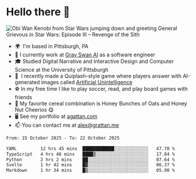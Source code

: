 <!--
**GameDog9988/GameDog9988** is a ✨ _special_ ✨ repository because its `README.md` (this file) appears on your GitHub profile.

Here are some ideas to get you started:

- 🔭 I’m currently working on ...
- 🌱 I’m currently learning ...
- 👯 I’m looking to collaborate on ...
- 🤔 I’m looking for help with ...
- 💬 Ask me about ...
- 📫 How to reach me: ...
- 😄 Pronouns: ...
- ⚡ Fun fact: ...
-->



Hello there 👋
==================================

![Obi Wan Kenobi from Star Wars jumping down and greeting General Grievous in Star Wars: Episode III – Revenge of the Sith](https://github.com/agrattan0820/agrattan0820/assets/51346343/689e56eb-29be-46a5-a079-28ea727b5f7e)


- 🌍  I'm based in Pittsburgh, PA
- 🦢  I currently work at [Gray Swan AI](https://www.grayswan.ai) as a software engineer
- 🎓  Studied Digital Narrative and Interactive Design and Computer Science at the University of Pittsburgh
- 👾  I recently made a Quiplash-style game where players answer with AI-generated images called [Artificial Unintelligence](https://github.com/agrattan0820/artificial-unintelligence)
- ⚽  In my free time I like to play soccer, read, and play board games with friends
- 🥣  My favorite cereal combination is Honey Bunches of Oats and Honey Nut Cheerios 😋
- 🖥️  See my portfolio at [agattan.com](http://agrattan.com/)
- 📫  You can contact me at [alex@grattan.me](mailto:alex@grattan.me)

<!--START_SECTION:waka-->

```txt
From: 15 October 2025 - To: 22 October 2025

YAML         12 hrs 45 mins  ████████████░░░░░░░░░░░░░   47.70 %
TypeScript   4 hrs 46 mins   ████▒░░░░░░░░░░░░░░░░░░░░   17.84 %
Python       2 hrs 2 mins    ██░░░░░░░░░░░░░░░░░░░░░░░   07.64 %
Svelte       1 hr 42 mins    █▓░░░░░░░░░░░░░░░░░░░░░░░   06.37 %
Markdown     1 hr 34 mins    █▒░░░░░░░░░░░░░░░░░░░░░░░   05.90 %
```

<!--END_SECTION:waka-->
